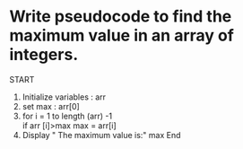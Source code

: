 # Write pseudocode to find the maximum value in an array of integers.

START

1. Initialize variables : arr
2. set max : arr[0]
3. for i = 1 to length (arr) -1  
   if arr [i]>max
   max = arr[i]
4. Display " The maximum value is:" max
   End
